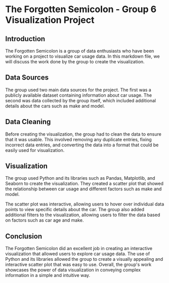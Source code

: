 # The Forgotten Semicolon - Group 6 Visualization Project

## Introduction

The Forgotten Semicolon is a group of data enthusiasts who have been working on a project to visualize car usage data. In this markdown file, we will discuss the work done by the group to create the visualization.

## Data Sources

The group used two main data sources for the project. The first was a publicly available dataset containing information about car usage. The second was data collected by the group itself, which included additional details about the cars such as make and model.

## Data Cleaning

Before creating the visualization, the group had to clean the data to ensure that it was usable. This involved removing any duplicate entries, fixing incorrect data entries, and converting the data into a format that could be easily used for visualization.

## Visualization

The group used Python and its libraries such as Pandas, Matplotlib, and Seaborn to create the visualization. They created a scatter plot that showed the relationship between car usage and different factors such as make and model.

The scatter plot was interactive, allowing users to hover over individual data points to view specific details about the car. The group also added additional filters to the visualization, allowing users to filter the data based on factors such as car age and make.

## Conclusion

The Forgotten Semicolon did an excellent job in creating an interactive visualization that allowed users to explore car usage data. The use of Python and its libraries allowed the group to create a visually appealing and interactive scatter plot that was easy to use. Overall, the group's work showcases the power of data visualization in conveying complex information in a simple and intuitive way.

